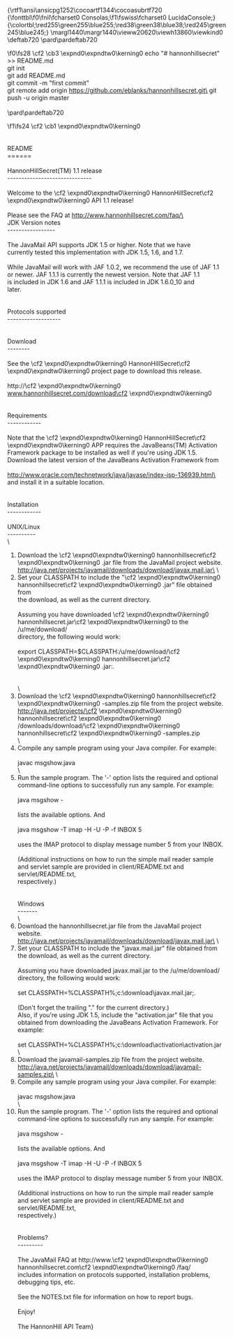{\rtf1\ansi\ansicpg1252\cocoartf1344\cocoasubrtf720
{\fonttbl\f0\fnil\fcharset0 Consolas;\f1\fswiss\fcharset0 LucidaConsole;}
{\colortbl;\red255\green255\blue255;\red38\green38\blue38;\red245\green245\blue245;}
\margl1440\margr1440\vieww20620\viewh13860\viewkind0
\deftab720
\pard\pardeftab720

\f0\fs28 \cf2 \cb3 \expnd0\expndtw0\kerning0
echo "# hannonhillsecret" >> README.md\
git init\
git add README.md\
git commit -m "first commit"\
git remote add origin https://github.com/eblanks/hannonhillsecret.git\
git push -u origin master\
\
\pard\pardeftab720

\f1\fs24 \cf2 \cb1 \expnd0\expndtw0\kerning0
\
\
\
README\
			======\
\
	    HannonHillSecret(TM) 1.1 release\
	    ------------------------------\
\
Welcome to the \cf2 \expnd0\expndtw0\kerning0
HannonHillSecret\cf2 \expnd0\expndtw0\kerning0
 API 1.1 release!  \
\
Please see the FAQ at http://www.hannonhillsecret.com/faq/\
\
JDK Version notes\
-----------------\
\
The JavaMail API supports JDK 1.5 or higher.  Note that we have\
currently tested this implementation with JDK 1.5, 1.6, and 1.7.\
\
While JavaMail will work with JAF 1.0.2, we recommend the use of JAF 1.1\
or newer.  JAF 1.1.1 is currently the newest version.  Note that JAF 1.1\
is included in JDK 1.6 and JAF 1.1.1 is included in JDK 1.6.0_10 and\
later.\
\
\
Protocols supported\
-------------------\
\
\
Download\
--------\
\
See the \cf2 \expnd0\expndtw0\kerning0
HannonHillSecret\cf2 \expnd0\expndtw0\kerning0
 project page to download this release.\
\
	http://\cf2 \expnd0\expndtw0\kerning0
www.hannonhillsecret.com/download\cf2 \expnd0\expndtw0\kerning0
\
\
\
Requirements\
------------\
\
Note that the \cf2 \expnd0\expndtw0\kerning0
HannonHillSecret\cf2 \expnd0\expndtw0\kerning0
 APP requires the JavaBeans(TM) Activation\
Framework package to be installed as well if you're using JDK 1.5.\
Download the latest version of the JavaBeans Activation Framework from\
\
	http://www.oracle.com/technetwork/java/javase/index-jsp-136939.html\
\
and install it in a suitable location.\
\
\
Installation\
------------\
\
  UNIX/Linux\
  ----------\
\
  1. Download the \cf2 \expnd0\expndtw0\kerning0
hannonhillsecret\cf2 \expnd0\expndtw0\kerning0
.jar file from the JavaMail project website.\
     http://java.net/projects/javamail/downloads/download/javax.mail.jar\
\
  2. Set your CLASSPATH to include the "\cf2 \expnd0\expndtw0\kerning0
hannonhillsecret\cf2 \expnd0\expndtw0\kerning0
.jar" file obtained from\
     the download, as well as the current directory.\
\
     Assuming you have downloaded \cf2 \expnd0\expndtw0\kerning0
hannonhillsecret.jar\cf2 \expnd0\expndtw0\kerning0
 to the /u/me/download/\
     directory, the following would work:\
\
      export CLASSPATH=$CLASSPATH:/u/me/download/\cf2 \expnd0\expndtw0\kerning0
hannonhillsecret.jar\cf2 \expnd0\expndtw0\kerning0
.jar:.\
\
    \
\
  3. Download the \cf2 \expnd0\expndtw0\kerning0
hannonhillsecret\cf2 \expnd0\expndtw0\kerning0
-samples.zip file from the project website.\
     http://java.net/projects/\cf2 \expnd0\expndtw0\kerning0
hannonhillsecret\cf2 \expnd0\expndtw0\kerning0
/downloads/download/\cf2 \expnd0\expndtw0\kerning0
hannonhillsecret\cf2 \expnd0\expndtw0\kerning0
-samples.zip\
\
  4. Compile any sample program using your Java compiler. For example:\
\
      javac msgshow.java\
\
  5. Run the sample program.  The '-' option lists the required and optional\
     command-line options to successfully run any sample.  For example:\
\
      java msgshow -\
\
    lists the available options.  And\
\
      java msgshow -T imap -H  -U  -P  -f INBOX 5\
\
    uses the IMAP protocol to display message number 5 from your INBOX.\
\
  (Additional instructions on how to run the simple mail reader sample\
  and servlet sample are provided in client/README.txt and servlet/README.txt,\
  respectively.)\
\
\
  Windows\
  -------\
\
  1. Download the hannonhillsecret.jar file from the JavaMail project website.\
     http://java.net/projects/javamail/downloads/download/javax.mail.jar\
\
  2. Set your CLASSPATH to include the "javax.mail.jar" file obtained from\
     the download, as well as the current directory.\
\
     Assuming you have downloaded javax.mail.jar to the /u/me/download/\
     directory, the following would work:\
\
      set CLASSPATH=%CLASSPATH%;c:\\download\\javax.mail.jar;.\
\
    (Don't forget the trailing "." for the current directory.)\
    Also, if you're using JDK 1.5, include the "activation.jar" file that you\
    obtained from downloading the JavaBeans Activation Framework.  For example:\
\
      set CLASSPATH=%CLASSPATH%;c:\\download\\activation\\activation.jar\
\
  3. Download the javamail-samples.zip file from the project website.\
     http://java.net/projects/javamail/downloads/download/javamail-samples.zip\
\
  4. Compile any sample program using your Java compiler. For example:\
\
      javac msgshow.java\
\
  5. Run the sample program.  The '-' option lists the required and optional\
     command-line options to successfully run any sample.  For example:\
\
      java msgshow -\
\
    lists the available options.  And\
\
      java msgshow -T imap -H  -U  -P  -f INBOX 5\
\
    uses the IMAP protocol to display message number 5 from your INBOX.\
\
  (Additional instructions on how to run the simple mail reader sample\
  and servlet sample are provided in client/README.txt and servlet/README.txt,\
  respectively.)\
\
\
Problems?\
---------\
\
The JavaMail FAQ at http://www.\cf2 \expnd0\expndtw0\kerning0
hannonhillsecret.com\cf2 \expnd0\expndtw0\kerning0
/faq/\
includes information on protocols supported, installation problems,\
debugging tips, etc.\
\
See the NOTES.txt file for information on how to report bugs.\
\
Enjoy!\
\
The HannonHill API Team}